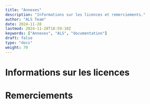 ```yaml
---
title: "Annexes"
description: "Informations sur les licences et remerciements."
author: "ALS Team"
date: 2024-11-28
lastmod: 2024-11-28T18:59:10Z
keywords: ["Annexes", "ALS", "documentation"]
draft: false
type: "docs"
weight: 70
---
```



# Informations sur les licences
# Remerciements

